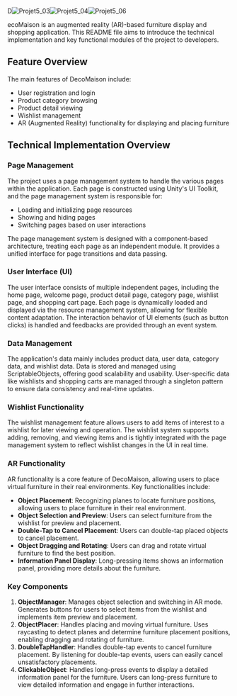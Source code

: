 D![Projet5_03](https://github.com/user-attachments/assets/87c91be9-8c73-4b31-8225-fa49461ed8d5)![Projet5_04](https://github.com/user-attachments/assets/352fc2b9-8323-4c02-8b62-fde3803a618f)![Projet5_06](https://github.com/user-attachments/assets/bf7fc6e3-26b1-4560-97f8-cf9697322537)


ecoMaison is an augmented reality (AR)-based furniture display and shopping application. This README file aims to introduce the technical implementation and key functional modules of the project to developers.

## Feature Overview

The main features of DecoMaison include:

- User registration and login
- Product category browsing
- Product detail viewing
- Wishlist management
- AR (Augmented Reality) functionality for displaying and placing furniture

## Technical Implementation Overview

### Page Management

The project uses a page management system to handle the various pages within the application. Each page is constructed using Unity's UI Toolkit, and the page management system is responsible for:

- Loading and initializing page resources
- Showing and hiding pages
- Switching pages based on user interactions

The page management system is designed with a component-based architecture, treating each page as an independent module. It provides a unified interface for page transitions and data passing.

### User Interface (UI)

The user interface consists of multiple independent pages, including the home page, welcome page, product detail page, category page, wishlist page, and shopping cart page. Each page is dynamically loaded and displayed via the resource management system, allowing for flexible content adaptation. The interaction behavior of UI elements (such as button clicks) is handled and feedbacks are provided through an event system.

### Data Management

The application's data mainly includes product data, user data, category data, and wishlist data. Data is stored and managed using ScriptableObjects, offering good scalability and usability. User-specific data like wishlists and shopping carts are managed through a singleton pattern to ensure data consistency and real-time updates.

### Wishlist Functionality

The wishlist management feature allows users to add items of interest to a wishlist for later viewing and operation. The wishlist system supports adding, removing, and viewing items and is tightly integrated with the page management system to reflect wishlist changes in the UI in real time.

### AR Functionality

AR functionality is a core feature of DecoMaison, allowing users to place virtual furniture in their real environments. Key functionalities include:

- **Object Placement**: Recognizing planes to locate furniture positions, allowing users to place furniture in their real environment.
- **Object Selection and Preview**: Users can select furniture from the wishlist for preview and placement.
- **Double-Tap to Cancel Placement**: Users can double-tap placed objects to cancel placement.
- **Object Dragging and Rotating**: Users can drag and rotate virtual furniture to find the best position.
- **Information Panel Display**: Long-pressing items shows an information panel, providing more details about the furniture.

### Key Components

1. **ObjectManager**: Manages object selection and switching in AR mode. Generates buttons for users to select items from the wishlist and implements item preview and placement.
2. **ObjectPlacer**: Handles placing and moving virtual furniture. Uses raycasting to detect planes and determine furniture placement positions, enabling dragging and rotating of furniture.
3. **DoubleTapHandler**: Handles double-tap events to cancel furniture placement. By listening for double-tap events, users can easily cancel unsatisfactory placements.
4. **ClickableObject**: Handles long-press events to display a detailed information panel for the furniture. Users can long-press furniture to view detailed information and engage in further interactions.
